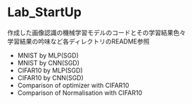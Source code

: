 # Lab_StartUp
作成した画像認識の機械学習モデルのコードとその学習結果色々<br>
学習結果の吟味など各ディレクトリのREADME参照
- MNIST by MLP(SGD)
- MNIST by CNN(SGD)
- CIFAR10 by MLP(SGD)
- CIFAR10 by CNN(SGD)
- Comparison of optimizer with CIFAR10
- Comparison of Normalisation with CIFAR10

